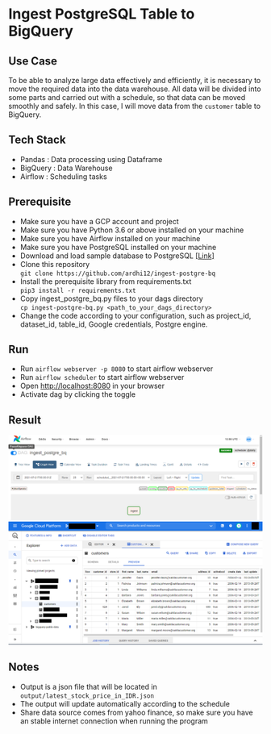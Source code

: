 # Ingest PostgreSQL Table to BigQuery
## Use Case
To be able to analyze large data effectively and efficiently, it is necessary to move the required data into the data warehouse. All data will be divided into some parts and carried out with a schedule, so that data can be moved smoothly and safely. In this case, I will move data from the `customer` table to BigQuery.

## Tech Stack
* Pandas : Data processing using Dataframe
* BigQuery : Data Warehouse
* Airflow : Scheduling tasks

## Prerequisite
* Make sure you have a GCP account and project
* Make sure you have Python 3.6 or above installed on your machine
* Make sure you have Airflow installed on your machine
* Make sure you have PostgreSQL installed on your machine
* Download and load sample database to PostgreSQL [[Link]](https://www.postgresqltutorial.com/postgresql-sample-database/)
* Clone this repository  
`git clone https://github.com/ardhi12/ingest-postgre-bq`
* Install the prerequisite library from requirements.txt   
`pip3 install -r requirements.txt`
* Copy ingest_postgre_bq.py files to your dags directory  
`cp ingest-postgre-bq.py <path_to_your_dags_directory>`
* Change the code according to your configuration, such as project_id, dataset_id, table_id, Google credentials, Postgre engine.

## Run
* Run `airflow webserver -p 8080` to start airflow webserver
* Run `airflow scheduler` to start airflow webserver
* Open [http://localhost:8080](http://localhost:8080) in your browser
* Activate dag by clicking the toggle

## Result
![alt text](https://raw.githubusercontent.com/ardhi12/ingest-postgre-bq/master/img/result_airflow.png)  
![alt text](https://raw.githubusercontent.com/ardhi12/ingest-postgre-bq/master/img/result_bq.png)

## Notes
* Output is a json file that will be located in `output/latest_stock_price_in_IDR.json`
* The output will update automatically according to the schedule
* Share data source comes from yahoo finance, so make sure you have an stable internet connection when running the program